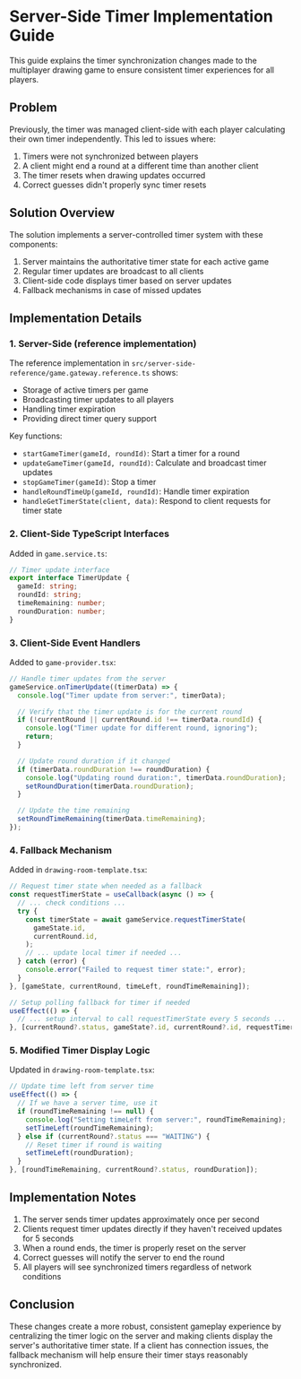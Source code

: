 # Server-Side Timer Implementation Guide

This guide explains the timer synchronization changes made to the multiplayer drawing game to ensure consistent timer experiences for all players.

## Problem

Previously, the timer was managed client-side with each player calculating their own timer independently. This led to issues where:

1. Timers were not synchronized between players
2. A client might end a round at a different time than another client
3. The timer resets when drawing updates occurred
4. Correct guesses didn't properly sync timer resets

## Solution Overview

The solution implements a server-controlled timer system with these components:

1. Server maintains the authoritative timer state for each active game
2. Regular timer updates are broadcast to all clients
3. Client-side code displays timer based on server updates
4. Fallback mechanisms in case of missed updates

## Implementation Details

### 1. Server-Side (reference implementation)

The reference implementation in `src/server-side-reference/game.gateway.reference.ts` shows:

- Storage of active timers per game
- Broadcasting timer updates to all players
- Handling timer expiration
- Providing direct timer query support

Key functions:

- `startGameTimer(gameId, roundId)`: Start a timer for a round
- `updateGameTimer(gameId, roundId)`: Calculate and broadcast timer updates
- `stopGameTimer(gameId)`: Stop a timer
- `handleRoundTimeUp(gameId, roundId)`: Handle timer expiration
- `handleGetTimerState(client, data)`: Respond to client requests for timer state

### 2. Client-Side TypeScript Interfaces

Added in `game.service.ts`:

```typescript
// Timer update interface
export interface TimerUpdate {
  gameId: string;
  roundId: string;
  timeRemaining: number;
  roundDuration: number;
}
```

### 3. Client-Side Event Handlers

Added to `game-provider.tsx`:

```typescript
// Handle timer updates from the server
gameService.onTimerUpdate((timerData) => {
  console.log("Timer update from server:", timerData);

  // Verify that the timer update is for the current round
  if (!currentRound || currentRound.id !== timerData.roundId) {
    console.log("Timer update for different round, ignoring");
    return;
  }

  // Update round duration if it changed
  if (timerData.roundDuration !== roundDuration) {
    console.log("Updating round duration:", timerData.roundDuration);
    setRoundDuration(timerData.roundDuration);
  }

  // Update the time remaining
  setRoundTimeRemaining(timerData.timeRemaining);
});
```

### 4. Fallback Mechanism

Added in `drawing-room-template.tsx`:

```typescript
// Request timer state when needed as a fallback
const requestTimerState = useCallback(async () => {
  // ... check conditions ...
  try {
    const timerState = await gameService.requestTimerState(
      gameState.id,
      currentRound.id,
    );
    // ... update local timer if needed ...
  } catch (error) {
    console.error("Failed to request timer state:", error);
  }
}, [gameState, currentRound, timeLeft, roundTimeRemaining]);

// Setup polling fallback for timer if needed
useEffect(() => {
  // ... setup interval to call requestTimerState every 5 seconds ...
}, [currentRound?.status, gameState?.id, currentRound?.id, requestTimerState]);
```

### 5. Modified Timer Display Logic

Updated in `drawing-room-template.tsx`:

```typescript
// Update time left from server time
useEffect(() => {
  // If we have a server time, use it
  if (roundTimeRemaining !== null) {
    console.log("Setting timeLeft from server:", roundTimeRemaining);
    setTimeLeft(roundTimeRemaining);
  } else if (currentRound?.status === "WAITING") {
    // Reset timer if round is waiting
    setTimeLeft(roundDuration);
  }
}, [roundTimeRemaining, currentRound?.status, roundDuration]);
```

## Implementation Notes

1. The server sends timer updates approximately once per second
2. Clients request timer updates directly if they haven't received updates for 5 seconds
3. When a round ends, the timer is properly reset on the server
4. Correct guesses will notify the server to end the round
5. All players will see synchronized timers regardless of network conditions

## Conclusion

These changes create a more robust, consistent gameplay experience by centralizing the timer logic on the server and making clients display the server's authoritative timer state. If a client has connection issues, the fallback mechanism will help ensure their timer stays reasonably synchronized.
